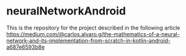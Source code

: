 # neuralNetworkAndroid
This is the repository for the project described in the following article
https://medium.com/@carlos.alvaro.g/the-mathematics-of-a-neural-network-and-its-implementation-from-scratch-in-kotlin-android-a687e6593b8e 
